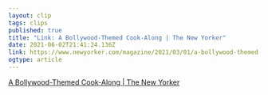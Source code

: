 ```yaml
---
layout: clip 
tags: clips 
published: true 
title: "Link: A Bollywood-Themed Cook-Along | The New Yorker" 
date: 2021-06-02T21:41:24.136Z 
link: https://www.newyorker.com/magazine/2021/03/01/a-bollywood-themed-cook-along 
ogtype: article 
---
```

[A Bollywood-Themed Cook-Along | The New Yorker](https://www.newyorker.com/magazine/2021/03/01/a-bollywood-themed-cook-along) 
